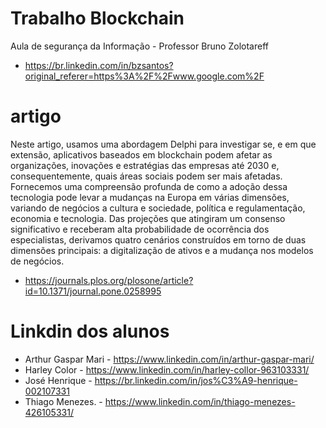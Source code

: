 # Trabalho Blockchain
Aula de segurança da Informação - Professor Bruno Zolotareff
- https://br.linkedin.com/in/bzsantos?original_referer=https%3A%2F%2Fwww.google.com%2F
# artigo
Neste artigo, usamos uma abordagem Delphi para investigar se, e em que extensão, aplicativos baseados em blockchain podem afetar as organizações, inovações e estratégias das empresas até 2030 e, consequentemente, quais áreas sociais podem ser mais afetadas. Fornecemos uma compreensão profunda de como a adoção dessa tecnologia pode levar a mudanças na Europa em várias dimensões, variando de negócios a cultura e sociedade, política e regulamentação, economia e tecnologia. Das projeções que atingiram um consenso significativo e receberam alta probabilidade de ocorrência dos especialistas, derivamos quatro cenários construídos em torno de duas dimensões principais: a digitalização de ativos e a mudança nos modelos de negócios.
- https://journals.plos.org/plosone/article?id=10.1371/journal.pone.0258995
# Linkdin dos alunos
- Arthur Gaspar Mari - https://www.linkedin.com/in/arthur-gaspar-mari/
- Harley Color - https://www.linkedin.com/in/harley-collor-963103331/
- José Henrique - https://br.linkedin.com/in/jos%C3%A9-henrique-002107331
- Thiago Menezes. - https://www.linkedin.com/in/thiago-menezes-426105331/
